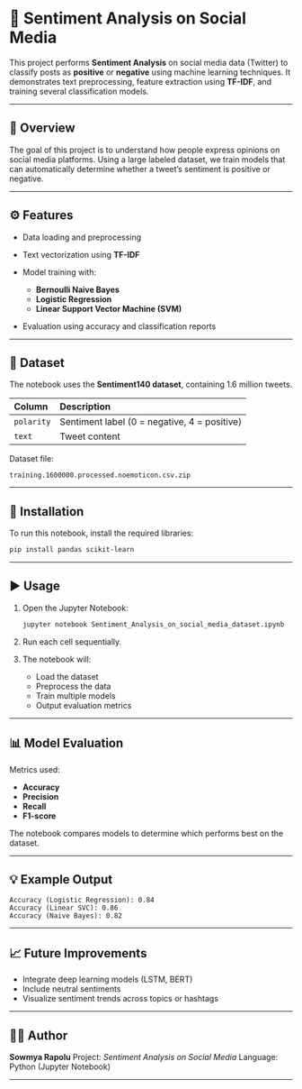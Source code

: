 
# 🧠 Sentiment Analysis on Social Media

This project performs **Sentiment Analysis** on social media data (Twitter) to classify posts as **positive** or **negative** using machine learning techniques.
It demonstrates text preprocessing, feature extraction using **TF-IDF**, and training several classification models.

---

## 📘 Overview

The goal of this project is to understand how people express opinions on social media platforms.
Using a large labeled dataset, we train models that can automatically determine whether a tweet’s sentiment is positive or negative.

---

## ⚙️ Features

* Data loading and preprocessing
* Text vectorization using **TF-IDF**
* Model training with:

  * **Bernoulli Naive Bayes**
  * **Logistic Regression**
  * **Linear Support Vector Machine (SVM)**
* Evaluation using accuracy and classification reports

---

## 📂 Dataset

The notebook uses the **Sentiment140 dataset**, containing 1.6 million tweets.

| Column     | Description                                  |
| :--------- | :------------------------------------------- |
| `polarity` | Sentiment label (0 = negative, 4 = positive) |
| `text`     | Tweet content                                |

Dataset file:

```
training.1600000.processed.noemoticon.csv.zip
```

---

## 🧩 Installation

To run this notebook, install the required libraries:

```bash
pip install pandas scikit-learn
```

---

## ▶️ Usage

1. Open the Jupyter Notebook:

   ```bash
   jupyter notebook Sentiment_Analysis_on_social_media_dataset.ipynb
   ```
2. Run each cell sequentially.
3. The notebook will:

   * Load the dataset
   * Preprocess the data
   * Train multiple models
   * Output evaluation metrics

---

## 📊 Model Evaluation

Metrics used:

* **Accuracy**
* **Precision**
* **Recall**
* **F1-score**

The notebook compares models to determine which performs best on the dataset.

---

## 💡 Example Output

```
Accuracy (Logistic Regression): 0.84
Accuracy (Linear SVC): 0.86
Accuracy (Naive Bayes): 0.82
```

---

## 📈 Future Improvements

* Integrate deep learning models (LSTM, BERT)
* Include neutral sentiments
* Visualize sentiment trends across topics or hashtags

---

## 🧑‍💻 Author

**Sowmya Rapolu**
Project: *Sentiment Analysis on Social Media*
Language: Python (Jupyter Notebook)

---

